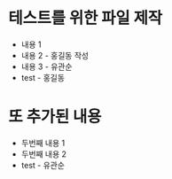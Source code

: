 # 테스트를 위한 파일 제작
- 내용 1
- 내용 2 - 홍길동 작성
- 내용 3 - 유관순
- test - 홍길동

# 또 추가된 내용
- 두번째 내용 1
- 두번째 내용 2
- test - 유관순